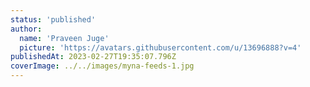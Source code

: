 ```yaml
---
status: 'published'
author:
  name: 'Praveen Juge'
  picture: 'https://avatars.githubusercontent.com/u/13696888?v=4'
publishedAt: 2023-02-27T19:35:07.796Z
coverImage: ../../images/myna-feeds-1.jpg
---
```

